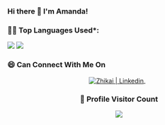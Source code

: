 ### Hi there :penguin: I'm Amanda!

### 👨‍💻 Top Languages Used*:
![](https://github-profile-summary-cards.vercel.app/api/cards/repos-per-language?username=amandacwq&theme=nord_dark)
![](https://github-profile-summary-cards.vercel.app/api/cards/most-commit-language?username=amandacwq&theme=nord_dark)

<h3><b>😄 Can Connect With Me On</b></h3>
<p align="center">
<a href="https://www.linkedin.com/in/amanda-cheng-wei-qi/" target="_blank">
  <img align="center" alt="Zhikai | Linkedin" src="https://img.shields.io/badge/LinkedIn-0077B5?style=for-the-badge&logo=linkedin&logoColor=white" />
</a> &nbsp;&nbsp;
  
<br>
  
<div align=center>
  <h3><b>📍 Profile Visitor Count</b></h3>
</div>
<p align="center" >   
  <img src="https://profile-counter.glitch.me/amandacwq/count.svg" />  
</p>
